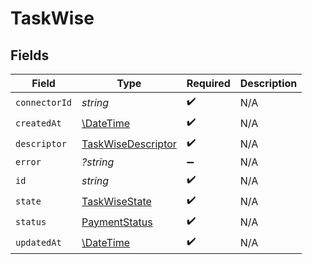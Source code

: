 # TaskWise


## Fields

| Field                                                           | Type                                                            | Required                                                        | Description                                                     |
| --------------------------------------------------------------- | --------------------------------------------------------------- | --------------------------------------------------------------- | --------------------------------------------------------------- |
| `connectorId`                                                   | *string*                                                        | :heavy_check_mark:                                              | N/A                                                             |
| `createdAt`                                                     | [\DateTime](https://www.php.net/manual/en/class.datetime.php)   | :heavy_check_mark:                                              | N/A                                                             |
| `descriptor`                                                    | [TaskWiseDescriptor](../../models/shared/TaskWiseDescriptor.md) | :heavy_check_mark:                                              | N/A                                                             |
| `error`                                                         | *?string*                                                       | :heavy_minus_sign:                                              | N/A                                                             |
| `id`                                                            | *string*                                                        | :heavy_check_mark:                                              | N/A                                                             |
| `state`                                                         | [TaskWiseState](../../models/shared/TaskWiseState.md)           | :heavy_check_mark:                                              | N/A                                                             |
| `status`                                                        | [PaymentStatus](../../models/shared/PaymentStatus.md)           | :heavy_check_mark:                                              | N/A                                                             |
| `updatedAt`                                                     | [\DateTime](https://www.php.net/manual/en/class.datetime.php)   | :heavy_check_mark:                                              | N/A                                                             |